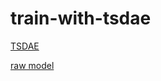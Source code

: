 # train-with-tsdae

[TSDAE](https://www.sbert.net/examples/unsupervised_learning/TSDAE/README.html)

[raw model](https://huggingface.co/Bingsu/my_reformer_untrained)
